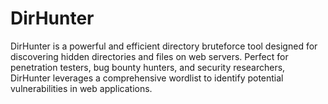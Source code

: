 # DirHunter
DirHunter is a powerful and efficient directory bruteforce tool designed for discovering hidden directories and files on web servers. Perfect for penetration testers, bug bounty hunters, and security researchers, DirHunter leverages a comprehensive wordlist to identify potential vulnerabilities in web applications.
